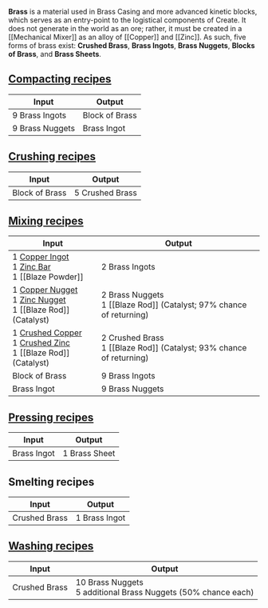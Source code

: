 **Brass** is a material used in Brass Casing and more advanced kinetic blocks, which serves as an entry-point to the logistical components of Create. It does not generate in the world as an ore; rather, it must be created in a [[Mechanical Mixer]] as an alloy of [[Copper]] and [[Zinc]]. As such, five forms of brass exist: **Crushed Brass**, **Brass Ingots**, **Brass Nuggets**, **Blocks of Brass**, and **Brass Sheets**.

## [Compacting recipes](Mechanical-Press)
| Input  | Output |
| ------------- | ------------- |
| 9 Brass Ingots | Block of Brass |
| 9 Brass Nuggets | Brass Ingot |

## [Crushing recipes](Crushing-Wheels)
| Input  | Output |
| ------------- | ------------- |
| Block of Brass | 5 Crushed Brass |

## [Mixing recipes](Mechanical-Mixer)
| Input  | Output |
| ------------- | ------------- |
| 1 [Copper Ingot](Copper) <br> 1 [Zinc Bar](Zinc) <br> 1 [[Blaze Powder]] | 2 Brass Ingots |
| 1 [Copper Nugget](Copper) <br> 1 [Zinc Nugget](Zinc) <br> 1 [[Blaze Rod]] (Catalyst) | 2 Brass Nuggets <br> 1 [[Blaze Rod]] (Catalyst; 97% chance of returning) |
| 1 [Crushed Copper](Copper) <br> 1 [Crushed Zinc](Zinc) <br> 1 [[Blaze Rod]] (Catalyst) | 2 Crushed Brass <br> 1 [[Blaze Rod]] (Catalyst; 93% chance of returning) |
| Block of Brass | 9 Brass Ingots |
| Brass Ingot | 9 Brass Nuggets |

## [Pressing recipes](Mechanical-Press)
| Input  | Output |
| ------------- | ------------- |
| Brass Ingot | 1 Brass Sheet |

## Smelting recipes
| Input  | Output |
| ------------- | ------------- |
| Crushed Brass | 1 Brass Ingot |

## [Washing recipes](Bulk-Washing)
| Input  | Output |
| ------------- | ------------- |
| Crushed Brass | 10 Brass Nuggets <br> 5 additional Brass Nuggets (50% chance each) |